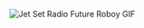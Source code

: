 ![Jet Set Radio Future Roboy GIF](https://kagi.com/proxy/fa4052b020b83ad0ae72a6afd8899d62f7c1282f.gif?c=GfBpp6k85FD_-wr_SMMavEhFH3nTZ8pP4nUe_H5RmA7TIMWaEJEGqCOTFODx53rJfZNDRj3yy9BTEB0K_xEQ6GMX3P6T3jOgGUVtnZ3zH3Uzus8k09ltuw1myhtNsCFuFPO-OkGQuU2S1dau7JdLA_YyGwERkbtDcb6PmJD3TFg7XaGL5-s8DZrRWd8apqEf1uttVjoeSa4d0703fWhhYw%3D%3D)
